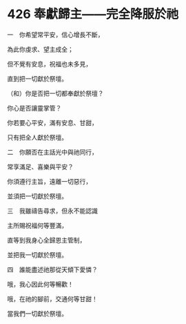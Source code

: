 # 426 奉獻歸主——完全降服於祂

一　你希望常平安，信心增長不斷，

為此你虔求、望主成全；

但不覺有安息，祝福也未多見，

直到把一切獻於祭壇。

（和）你是否把一切都奉獻於祭壇？

你心是否讓靈掌管？

你若要心平安，滿有安息、甘甜，

只有把全人獻於祭壇。

二　你願否在主話光中與祂同行，

常享滿足、喜樂與平安？

你須遵行主旨，遠離一切惡行，

並須把一切獻於祭壇。

三　我雖禱告尋求，但永不能認識

主所賜祝福何等豐滿，

直等到我身心全歸恩主管制，

並把我一切獻於祭壇。

四　誰能盡述祂那從天傾下愛憐？

哦，我心因此何等暢歡！

哦，在祂的腳前，交通何等甘甜！

當我們一切獻於祭壇。

